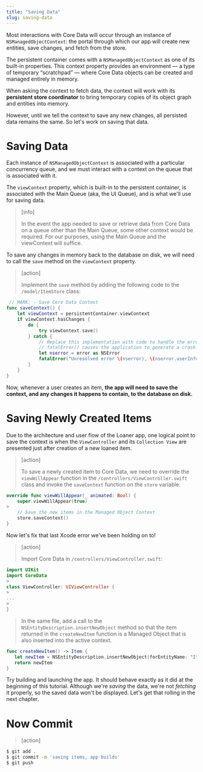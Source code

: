```yaml
---
title: "Saving Data"
slug: saving-data
---
```


Most interactions with Core Data will occur through an instance of `NSManagedObjectContext`: the portal through which our app will create new entities, save changes, and fetch from the store.

The persistent container comes with a `NSManagedObjectContext` as one of its built-in properties. This context property provides an environment — a type of temporary “scratchpad” — where Core Data objects can be created and managed entirely in memory.

When asking the context to fetch data, the context will work with its **persistent store coordinator** to bring temporary copies of its object graph and entities into memory.

However, until we tell the context to save any new changes, all persisted data remains the same. So let's work on saving that data.

# Saving Data

Each instance of `NSManagedObjectContext` is associated with a particular concurrency queue, and we must interact with a context on the queue that is associated with it.

The `viewContext` property, which is built-in to the persistent container, is associated with the Main Queue (aka, the UI Queue), and is what we'll use for saving data.

> [info]
>
> In the event the app needed to save or retrieve data from Core Data on a queue other than the Main Queue, some other context would be required. For our purposes, using the Main Queue and the viewContext will suffice.

To save any changes in memory back to the database on disk, we will need to call the `save` method on the `viewContext` property.

> [action]
>
> Implement the `save` method by adding the following code to the `/model/ItemStore` class:
>
```swift
 // MARK: - Save Core Data Context    
func saveContext() {
    let viewContext = persistentContainer.viewContext
    if viewContext.hasChanges {
        do {
            try viewContext.save()
        } catch {
            // Replace this implementation with code to handle the error appropriately.
            // fatalError() causes the application to generate a crash log and terminate. You should not use this function in a shipping application, although it may be useful during development.
            let nserror = error as NSError
            fatalError("Unresolved error \(nserror), \(nserror.userInfo)")
        }
    }
}
```

Now, whenever a user creates an item, **the app will need to save the context, and any changes it happens to contain, to the database on disk.**

# Saving Newly Created Items

Due to the architecture and user flow of the Loaner app, one logical point to save the context is when the `ViewController` and its `Collection View` are presented just after creation of a new loaned item.

> [action]
>
> To save a newly created item to Core Data, we need to override the `viewWillAppear` function in the `/controllers/ViewController.swift` class and invoke the `saveContext` function on the `store` variable:
>
```swift
override func viewWillAppear(_ animated: Bool) {
    super.viewWillAppear(true)
>
    // Save the new items in the Managed Object Context
    store.saveContext()
}
```

Now let's fix that last Xcode error we've been holding on to!

> [action]
>
> Import Core Data in `/controllers/ViewController.swift`:
>
```swift
import UIKit
import CoreData
>
class ViewController: UIViewController {
>
...
>
}
```
>
> In the same file, add a call to the `NSEntityDescription.insertNewObject` method so that the item returned in the `createNewItem` function is a Managed Object that is also inserted into the active context.
>
```swift
func createNewItem() -> Item {
   let newItem = NSEntityDescription.insertNewObject(forEntityName: "Item", into: store.persistentContainer.viewContext) as! Item
   return newItem
}
```

Try building and launching the app. It should behave exactly as it did at the beginning of this tutorial. Although we're _saving_ the data, we're not _fetching_ it properly, so the saved data won't be displayed. Let's get that rolling in the next chapter.

# Now Commit

>[action]
>
```bash
$ git add .
$ git commit -m 'saving items, app builds'
$ git push
```
